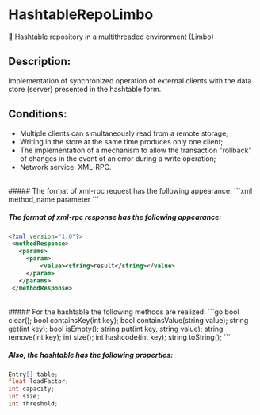 # HashtableRepoLimbo
:beers: Hashtable repository in a multithreaded environment (Limbo)

## Description:
Implementation of synchronized operation of external clients with the data store (server) presented in the hashtable form.

## Conditions:
- Multiple clients can simultaneously read from a remote storage;  
- Writing in the store at the same time produces only one client;  
- The implementation of a mechanism to allow the transaction "rollback" of changes in the event of an error during a write operation;  
- Network service: XML-RPC.  

<br>
##### The format of xml-rpc request has the following appearance:
```xml
<?xml version="1.0"?>
 <methodCall>
   <methodName>method_name</methodName>
   <params>
     <param>
         <value><string>parameter</string></value>
     </param>
   </params>
 </methodCall>
 ```
 
##### The format of xml-rpc response has the following appearance:
```xml
<?xml version="1.0"?>
 <methodResponse>
   <params>
     <param>
         <value><string>result</string></value>
     </param>
   </params>
 </methodResponse>
```

<br>
##### For the hashtable the following methods are realized:
```go
bool clear();
bool containsKey(int key);
bool containsValue(string value);
string get(int key);
bool isEmpty();
string put(int key, string value);
string remove(int key);
int size();
int hashcode(int key);
string toString();
```

##### Also, the hashtable has the following properties:
```java
Entry[] table;
float loadFactor;
int capacity;
int size;
int threshold;
```

